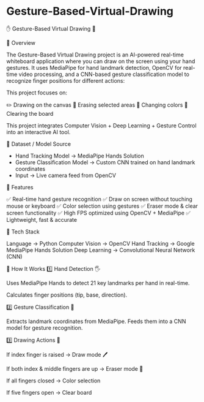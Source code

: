 # Gesture-Based-Virtual-Drawing

✋ Gesture-Based Virtual Drawing 🎨

📌 Overview

The Gesture-Based Virtual Drawing project is an AI-powered real-time whiteboard application where you can draw on the screen using your hand gestures.
It uses MediaPipe for hand landmark detection, OpenCV for real-time video processing, and a CNN-based gesture classification model to recognize finger positions for different actions:


This project focuses on:

✏️ Drawing on the canvas
🧹 Erasing selected areas
🎨 Changing colors
🛑 Clearing the board

This project integrates Computer Vision + Deep Learning + Gesture Control into an interactive AI tool.


📂 Dataset / Model Source

* Hand Tracking Model → MediaPipe Hands Solution
* Gesture Classification Model → Custom CNN trained on hand landmark coordinates
* Input → Live camera feed from OpenCV


🎯 Features

✅ Real-time hand gesture recognition
✅ Draw on screen without touching mouse or keyboard
✅ Color selection using gestures
✅ Eraser mode & clear screen functionality
✅ High FPS optimized using OpenCV + MediaPipe
✅ Lightweight, fast & accurate


🧠 Tech Stack

Language → Python 
Computer Vision → OpenCV
Hand Tracking → Google MediaPipe Hands Solution
Deep Learning → Convolutional Neural Network (CNN)


🔎 How It Works
1️⃣ Hand Detection 🖐️

Uses MediaPipe Hands to detect 21 key landmarks per hand in real-time.

Calculates finger positions (tip, base, direction).

2️⃣ Gesture Classification 🧠

Extracts landmark coordinates from MediaPipe.
Feeds them into a CNN model for gesture recognition.

3️⃣ Drawing Actions 🎨

If index finger is raised → Draw mode 🖊️

If both index & middle fingers are up → Eraser mode 🧹

If all fingers closed → Color selection

If five fingers open → Clear board
